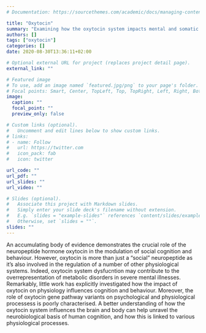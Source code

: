 ```yaml
---
# Documentation: https://sourcethemes.com/academic/docs/managing-content/

title: "Oxytocin"
summary: "Examining how the oxytocin system impacts mental and somatic health"
authors: []
tags: ["oxytocin"]
categories: []
date: 2020-08-30T13:36:11+02:00

# Optional external URL for project (replaces project detail page).
external_link: ""

# Featured image
# To use, add an image named `featured.jpg/png` to your page's folder.
# Focal points: Smart, Center, TopLeft, Top, TopRight, Left, Right, BottomLeft, Bottom, BottomRight.
image:
  caption: ""
  focal_point: ""
  preview_only: false

# Custom links (optional).
#   Uncomment and edit lines below to show custom links.
# links:
# - name: Follow
#   url: https://twitter.com
#   icon_pack: fab
#   icon: twitter

url_code: ""
url_pdf: ""
url_slides: ""
url_video: ""

# Slides (optional).
#   Associate this project with Markdown slides.
#   Simply enter your slide deck's filename without extension.
#   E.g. `slides = "example-slides"` references `content/slides/example-slides.md`.
#   Otherwise, set `slides = ""`.
slides: ""
---
```


An accumulating body of evidence demonstrates the crucial role of the neuropeptide hormone oxytocin in the modulation of social cognition and behaviour. However, oxytocin is more than just a “social” neuropeptide as it’s also involved in the regulation of a number of other physiological systems. Indeed, oxytocin system dysfucntion may contribute to the overrepresentation of metabolic disorders in severe mental illnesses. Remarkably, little work has explicitly investigated how the impact of oxytocin on physiology influences cognition and behaviour. Moreover, the role of oxytocin gene pathway variants on psychological and physiological processess is poorly characterised. A better understanding of how the oxytocin system influences the brain and body can help unravel the neurobiological basis of human cognition, and how this is linked to various physiological processes.

